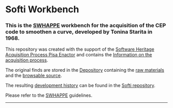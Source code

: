 # Softi Workbench

### This is the [SWHAPPE](https://github.com/Unipisa/SWHAPPE) workbench for the acquisition of the CEP code to smoothen a curve, developed  by Tonina Starita in 1968. 

This repository was created with the support of the 
[Software Heritage Acquisition Process Pisa Enactor](https://github.com/Unipisa/SWHAPPE) and contains the 
[Information on the acquisition process](https://github.com/Unipisa/Softi-Workbench/tree/master/metadata).

The original finds are stored in the [Depository](https://github.com/Unipisa/Softi-Depository) 
containing the
[raw materials](https://github.com/Unipisa/Softi-Depository/tree/master/raw_materials) and the
[browsable source](https://github.com/Unipisa/Softi-Depository/tree/master/browsable_source).

The resulting 
[development history](https://github.com/Unipisa/Softi/tree/SourceCode/)  can be found in the [Softi repository](https://github.com/Unipisa/Softi).


Please refer to the [SWHAPPE](https://github.com/Unipisa/SWHAPPE) guidelines. 

-------------------
